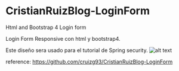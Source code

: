 # CristianRuizBlog-LoginForm
Html and Bootstrap 4 Login form

Login Form Responsive con html y bootstrap4.


Este diseño sera usado para el tutorial de Spring security.
![alt text](https://i.pinimg.com/564x/a9/a6/85/a9a685cd45bb4e3d2002327bf288bbba.jpg)


reference: https://github.com/cruizg93/CristianRuizBlog-LoginForm
